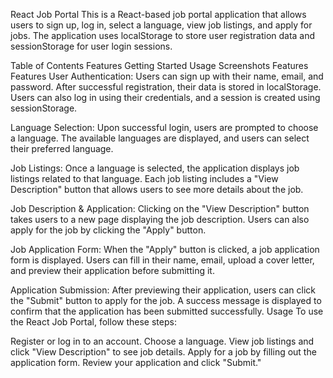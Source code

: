 React Job Portal
This is a React-based job portal application that allows users to sign up, log in, select a language, view job listings, and apply for jobs. The application uses localStorage to store user registration data and sessionStorage for user login sessions.

Table of Contents
Features
Getting Started
Usage
Screenshots
Features
Features
User Authentication: Users can sign up with their name, email, and password. After successful registration, their data is stored in localStorage. Users can also log in using their credentials, and a session is created using sessionStorage.

Language Selection: Upon successful login, users are prompted to choose a language. The available languages are displayed, and users can select their preferred language.

Job Listings: Once a language is selected, the application displays job listings related to that language. Each job listing includes a "View Description" button that allows users to see more details about the job.

Job Description & Application: Clicking on the "View Description" button takes users to a new page displaying the job description. Users can also apply for the job by clicking the "Apply" button.

Job Application Form: When the "Apply" button is clicked, a job application form is displayed. Users can fill in their name, email, upload a cover letter, and preview their application before submitting it.

Application Submission: After previewing their application, users can click the "Submit" button to apply for the job. A success message is displayed to confirm that the application has been submitted successfully.
Usage
To use the React Job Portal, follow these steps:

Register or log in to an account.
Choose a language.
View job listings and click "View Description" to see job details.
Apply for a job by filling out the application form.
Review your application and click "Submit."